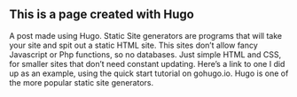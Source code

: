 ## This is a page created with Hugo

A post made using Hugo. Static Site generators are programs that will take your site and spit out a static HTML site. This sites don’t allow fancy Javascript or Php functions, so no databases. Just simple HTML and CSS, for smaller sites that don’t need constant updating. Here’s a link to one I did up as an example, using the quick start tutorial on gohugo.io. Hugo is one of the more popular static site generators.
